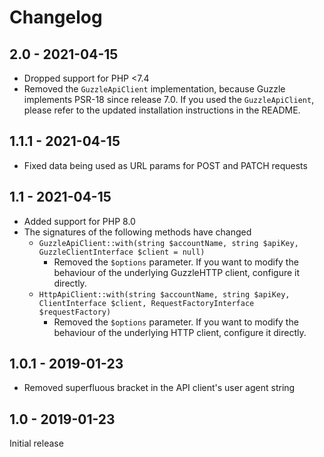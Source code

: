 # Changelog

## 2.0 - 2021-04-15

* Dropped support for PHP <7.4
* Removed the `GuzzleApiClient` implementation, because Guzzle implements PSR-18 since release 7.0. If you
  used the `GuzzleApiClient`, please refer to the updated installation instructions in the README.
  
## 1.1.1 - 2021-04-15 

* Fixed data being used as URL params for POST and PATCH requests

## 1.1 - 2021-04-15

* Added support for PHP 8.0
* The signatures of the following methods have changed
  * `GuzzleApiClient::with(string $accountName, string $apiKey, GuzzleClientInterface $client = null)`
    + Removed the `$options` parameter. If you want to modify the behaviour of the underlying GuzzleHTTP client,
      configure it directly.  
  * `HttpApiClient::with(string $accountName, string $apiKey, ClientInterface $client, RequestFactoryInterface $requestFactory)`
    + Removed the `$options` parameter. If you want to modify the behaviour of the underlying HTTP client,
      configure it directly.

## 1.0.1 - 2019-01-23

* Removed superfluous bracket in the API client's user agent string 

## 1.0 - 2019-01-23

Initial release
